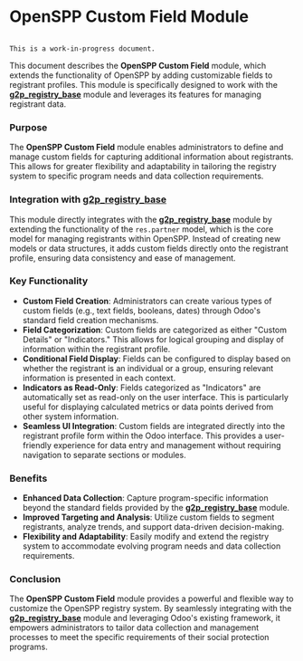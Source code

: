 # OpenSPP Custom Field Module

```{warning}

This is a work-in-progress document.
```

This document describes the **OpenSPP Custom Field** module, which extends the functionality of OpenSPP by adding customizable fields to registrant profiles. This module is specifically designed to work with the **[g2p_registry_base](g2p_registry_base)** module and leverages its features for managing registrant data.

### Purpose

The **OpenSPP Custom Field** module enables administrators to define and manage custom fields for capturing additional information about registrants. This allows for greater flexibility and adaptability in tailoring the registry system to specific program needs and data collection requirements.

### Integration with [g2p_registry_base](g2p_registry_base)

This module directly integrates with the **[g2p_registry_base](g2p_registry_base)** module by extending the functionality of the `res.partner` model, which is the core model for managing registrants within OpenSPP.  Instead of creating new models or data structures, it adds custom fields directly onto the registrant profile, ensuring data consistency and ease of management.

### Key Functionality

* **Custom Field Creation**:  Administrators can create various types of custom fields (e.g., text fields, booleans, dates) through Odoo's standard field creation mechanisms.
* **Field Categorization**: Custom fields are categorized as either "Custom Details" or "Indicators." This allows for logical grouping and display of information within the registrant profile.
* **Conditional Field Display**:  Fields can be configured to display based on whether the registrant is an individual or a group, ensuring relevant information is presented in each context.
* **Indicators as Read-Only**:  Fields categorized as "Indicators" are automatically set as read-only on the user interface. This is particularly useful for displaying calculated metrics or data points derived from other system information.
* **Seamless UI Integration**:  Custom fields are integrated directly into the registrant profile form within the Odoo interface. This provides a user-friendly experience for data entry and management without requiring navigation to separate sections or modules. 

### Benefits

* **Enhanced Data Collection**:  Capture program-specific information beyond the standard fields provided by the **[g2p_registry_base](g2p_registry_base)** module.
* **Improved Targeting and Analysis**: Utilize custom fields to segment registrants, analyze trends, and support data-driven decision-making.
* **Flexibility and Adaptability**:  Easily modify and extend the registry system to accommodate evolving program needs and data collection requirements. 

### Conclusion

The **OpenSPP Custom Field** module provides a powerful and flexible way to customize the OpenSPP registry system. By seamlessly integrating with the **[g2p_registry_base](g2p_registry_base)** module and leveraging Odoo's existing framework, it empowers administrators to tailor data collection and management processes to meet the specific requirements of their social protection programs. 
